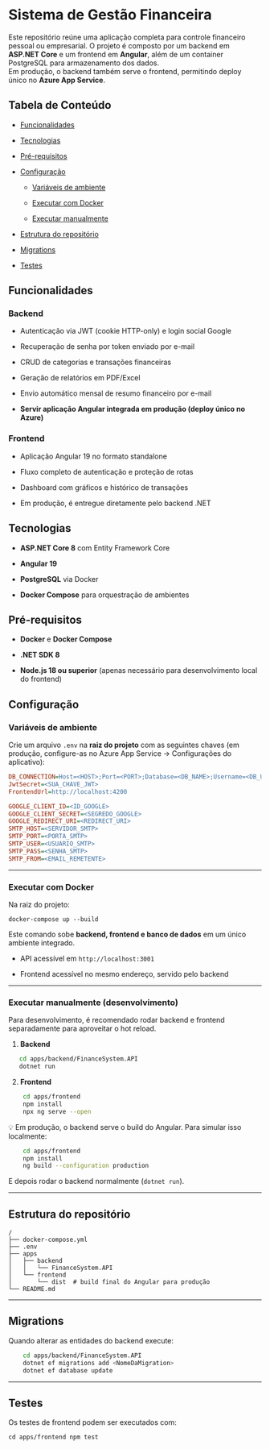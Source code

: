 
# Sistema de Gestão Financeira

Este repositório reúne uma aplicação completa para controle financeiro pessoal ou empresarial. O projeto é composto por um backend em **ASP.NET Core** e um frontend em **Angular**, além de um container PostgreSQL para armazenamento dos dados.  
Em produção, o backend também serve o frontend, permitindo deploy único no **Azure App Service**.

## Tabela de Conteúdo

-   [Funcionalidades](#funcionalidades)
    
-   [Tecnologias](#tecnologias)
    
-   [Pré-requisitos](#pr%C3%A9-requisitos)
    
-   [Configuração](#configuracao)
    
    -   [Variáveis de ambiente](#variaveis-de-ambiente)
        
    -   [Executar com Docker](#executar-com-docker)
        
    -   [Executar manualmente](#executar-manualmente)
        
-   [Estrutura do repositório](#estrutura-do-repositorio)
    
-   [Migrations](#migrations)
    
-   [Testes](#testes)
    

## Funcionalidades

### Backend

-   Autenticação via JWT (cookie HTTP-only) e login social Google
    
-   Recuperação de senha por token enviado por e-mail
    
-   CRUD de categorias e transações financeiras
    
-   Geração de relatórios em PDF/Excel
    
-   Envio automático mensal de resumo financeiro por e-mail
    
-   **Servir aplicação Angular integrada em produção (deploy único no Azure)**
    

### Frontend

-   Aplicação Angular 19 no formato standalone
    
-   Fluxo completo de autenticação e proteção de rotas
    
-   Dashboard com gráficos e histórico de transações
    
-   Em produção, é entregue diretamente pelo backend .NET
    

## Tecnologias

-   **ASP.NET Core 8** com Entity Framework Core
    
-   **Angular 19**
    
-   **PostgreSQL** via Docker
    
-   **Docker Compose** para orquestração de ambientes
    

## Pré-requisitos

-   **Docker** e **Docker Compose**
    
-   **.NET SDK 8**
    
-   **Node.js 18 ou superior** (apenas necessário para desenvolvimento local do frontend)
    

## Configuração

### Variáveis de ambiente

Crie um arquivo `.env` na **raiz do projeto** com as seguintes chaves (em produção, configure-as no Azure App Service → Configurações do aplicativo):
```ini
DB_CONNECTION=Host=<HOST>;Port=<PORT>;Database=<DB_NAME>;Username=<DB_USER>;Password=<DB_PASS>
JwtSecret=<SUA_CHAVE_JWT>
FrontendUrl=http://localhost:4200

GOOGLE_CLIENT_ID=<ID_GOOGLE>
GOOGLE_CLIENT_SECRET=<SEGREDO_GOOGLE>
GOOGLE_REDIRECT_URI=<REDIRECT_URI>
SMTP_HOST=<SERVIDOR_SMTP>
SMTP_PORT=<PORTA_SMTP>
SMTP_USER=<USUARIO_SMTP>
SMTP_PASS=<SENHA_SMTP>
SMTP_FROM=<EMAIL_REMETENTE>
```

----------

### Executar com Docker

Na raiz do projeto:

`docker-compose up --build` 

Este comando sobe **backend, frontend e banco de dados** em um único ambiente integrado.

-   API acessível em `http://localhost:3001`
    
-   Frontend acessível no mesmo endereço, servido pelo backend
    

----------

### Executar manualmente (desenvolvimento)

Para desenvolvimento, é recomendado rodar backend e frontend separadamente para aproveitar o hot reload.

1.  **Backend**
    
    
```bash
   cd apps/backend/FinanceSystem.API
   dotnet run
   ```
   
    
2.  **Frontend**
   ```bash
	   cd apps/frontend
	   npm install
	   npx ng serve --open
   ```
    
💡 Em produção, o backend serve o build do Angular. Para simular isso localmente:
```bash
	cd apps/frontend
	npm install
	ng build --configuration production
```

E depois rodar o backend normalmente (`dotnet run`).

----------

## Estrutura do repositório
```
/
├── docker-compose.yml
├── .env
├── apps
│   ├── backend
│   │   └── FinanceSystem.API
│   └── frontend
│       └── dist  # build final do Angular para produção
└── README.md
```
----------

## Migrations

Quando alterar as entidades do backend execute:
```bash
	cd apps/backend/FinanceSystem.API
	dotnet ef migrations add <NomeDaMigration>
	dotnet ef database update
```

----------

## Testes

Os testes de frontend podem ser executados com:

`cd apps/frontend
npm test`

